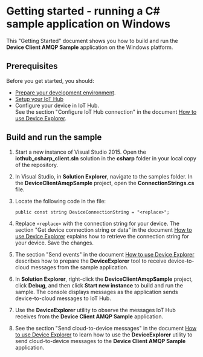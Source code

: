 # Getting started - running a C# sample application on Windows

This "Getting Started" document shows you how to build and run the **Device Client AMQP Sample** application on the Windows platform.

## Prerequisites

Before you get started, you should:

- [Prepare your development environment][setup-devbox-windows].
- [Setup your IoT Hub][setup-iothub]
- Configure your device in IoT Hub. <br/>See the section "Configure IoT Hub connection" in the document [How to use Device Explorer][device-explorer].

## Build and run the sample

1.  Start a new instance of Visual Studio 2015. Open the **iothub_csharp_client.sln** solution in the **csharp** folder in your local copy of the repository.

2.  In Visual Studio, in **Solution Explorer**, navigate to the samples folder. In the **DeviceClientAmqpSample** project, open the **ConnectionStrings.cs** file.

3.  Locate the following code in the file:

    ```
    public const string DeviceConnectionString = "<replace>";
    ```

4.  Replace `<replace>` with the connection string for your device. The section "Get device connection string or data" in the document [How to use Device Explorer][device-explorer] explains how to retrieve the connection string for your device. Save the changes.

5. The section "Send events" in the document [How to use Device Explorer][device-explorer] describes how to prepare the **DeviceExplorer** tool to receive device-to-cloud messages from the sample application.

6. In **Solution Explorer**, right-click the **DeviceClientAmqpSample** project, click **Debug**, and then click **Start new instance** to build and run the sample. The console displays messages as the application sends device-to-cloud messages to IoT Hub.

7. Use the **DeviceExplorer** utility to observe the messages IoT Hub receives from the **Device Client AMQP Sample** application.

8. See the section "Send cloud-to-device messages" in the document [How to use Device Explorer][device-explorer] to learn how to use the **DeviceExplorer** utility to send cloud-to-device messages to the **Device Client AMQP Sample** application.


[setup-devbox-windows]: devbox_setup.md
[device-explorer]: ../../tools/DeviceExplorer/doc/how_to_use_device_explorer.md
[setup-iothub]: ../../doc/setup_iothub.md
